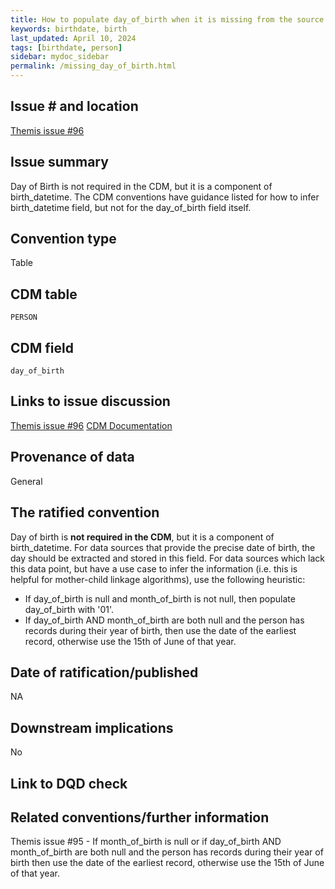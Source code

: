 ```yaml
---
title: How to populate day_of_birth when it is missing from the source
keywords: birthdate, birth
last_updated: April 10, 2024
tags: [birthdate, person]
sidebar: mydoc_sidebar
permalink: /missing_day_of_birth.html
---
```


## Issue # and location
[Themis issue #96](https://github.com/OHDSI/Themis/issues/96)

## Issue summary
Day of Birth is not required in the CDM, but it is a component of birth_datetime. The CDM conventions have guidance listed for how to infer birth_datetime field, but not for the day_of_birth field itself. 

## Convention type
Table

## CDM table
`PERSON`

## CDM field
`day_of_birth`

## Links to issue discussion
[Themis issue #96](https://github.com/OHDSI/Themis/issues/96)
[CDM Documentation](https://ohdsi.github.io/CommonDataModel/cdm54.html#person)   

## Provenance of data
General

## The ratified convention
Day of birth is **not required in the CDM**, but it is a component of birth_datetime. For data sources that provide the precise date of birth, the day should be extracted and stored in this field. For data sources which lack this data point, but have a use case to infer the information (i.e. this is helpful for mother-child linkage algorithms), use the following heuristic:

- If day_of_birth is null and month_of_birth is not null, then populate day_of_birth with '01'.
- If day_of_birth AND month_of_birth are both null and the person has records during their year of birth, then use the date of the earliest record, otherwise use the 15th of June of that year. 

## Date of ratification/published
NA

## Downstream implications
No

## Link to DQD check

## Related conventions/further information
Themis issue #95 - If month_of_birth is null or if day_of_birth AND month_of_birth are both null and the person has records during their year of birth then use the date of the earliest record, otherwise use the 15th of June of that year.
